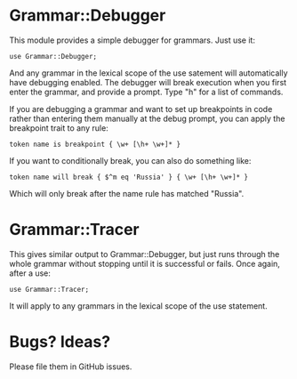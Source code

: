 # Grammar::DebuggerThis module provides a simple debugger for grammars. Just use it:    use Grammar::Debugger;And any grammar in the lexical scope of the use satement willautomatically have debugging enabled. The debugger will breakexecution when you first enter the grammar, and provide a prompt.Type "h" for a list of commands.If you are debugging a grammar and want to set up breakpoints incode rather than entering them manually at the debug prompt, youcan apply the breakpoint trait to any rule:    token name is breakpoint { \w+ [\h+ \w+]* }If you want to conditionally break, you can also do something like:    token name will break { $^m eq 'Russia' } { \w+ [\h+ \w+]* }Which will only break after the name rule has matched "Russia".    # Grammar::TracerThis gives similar output to Grammar::Debugger, but just runs throughthe whole grammar without stopping until it is successful or fails.Once again, after a use:    use Grammar::Tracer;It will apply to any grammars in the lexical scope of the use statement.# Bugs? Ideas?Please file them in GitHub issues.